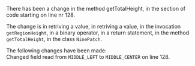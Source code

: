 There has been a change in the method getTotalHeight, in the section of code starting on line nr 128.
  
The change is in retriving a value, in retriving a value, in the invocation ```getRegionHeight```, in a binary operator, in a return statement, in the method ```getTotalHeight```, in the class ```NinePatch```.
  
The following changes have been made:  
Changed field read from ```MIDDLE_LEFT``` to ```MIDDLE_CENTER``` on line 128.  
